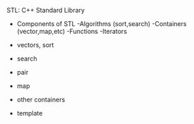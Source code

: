 STL: C++ Standard Library


- Components of STL
  -Algorithms (sort,search)
  -Containers (vector,map,etc)
  -Functions
  -Iterators









- vectors, sort
- search
- pair
- map
- other containers
- template
